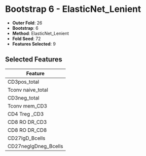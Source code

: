 # Bootstrap 6 - ElasticNet_Lenient

- **Outer Fold**: 26
- **Bootstrap**: 6
- **Method**: ElasticNet_Lenient
- **Fold Seed**: 72
- **Features Selected**: 9

## Selected Features

| Feature |
|---------|
| CD3pos_total |
| Tconv naive_total |
| CD3neg_total |
| Tconv mem_CD3 |
| CD4 Treg _CD3 |
| CD8 RO DR_CD3 |
| CD8 RO DR_CD8 |
| CD27IgD_Bcells |
| CD27negIgDneg_Bcells |
